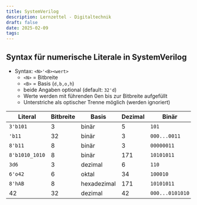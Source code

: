 ```yaml
---
title: SystemVerilog
description: Lernzettel - Digitaltechnik
draft: false
date: 2025-02-09
tags:
---
```

## Syntax für numerische Literale in SystemVerilog
- Syntax: `<N>'<B><wert>`
	- `<N>` = Bitbreite
	- `<B>` = Basis (`d,b,o,h`)
	- beide Angaben optional (default: `32'd`)
	- Werte werden mit führenden 0en  bis zur Bitbreite aufgefüllt
	- Unterstriche als optischer Trenne möglich (werden ignoriert)

| Literal        | Bitbreite | Basis       | Dezimal | Binär           |
| -------------- | --------- | ----------- | ------- | --------------- |
| `3'b101`       | 3         | binär       | 5       | `101`           |
| `'b11`         | 32        | binär       | 3       | `000...0011`    |
| `8'b11`        | 8         | binär       | 3       | `00000011`      |
| `8'b1010_1010` | 8         | binär       | 171     | `10101011`      |
| `3d6`          | 3         | dezimal     | 6       | `110`           |
| `6'o42`        | 6         | oktal       | 34      | `100010`        |
| `8'hAB`        | 8         | hexadezimal | 171     | `10101011`      |
| 42             | 32        | dezimal     | 42      | `000...0101010` |
